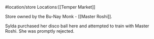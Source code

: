
#location/store
Locations:[[Temper Market]]


Store owned by the Bu-Nay Monk - [[Master Roshi]].

Sylda purchased her disco ball here and attempted to train with Master Roshi.  She was promptly rejected.